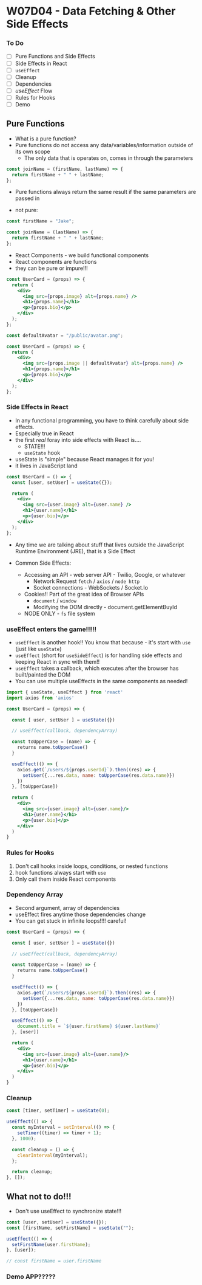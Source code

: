 # W07D04 - Data Fetching & Other Side Effects

### To Do

- [ ] Pure Functions and Side Effects
- [ ] Side Effects in React
- [ ] `useEffect`
- [ ] Cleanup
- [ ] Dependencies
- [ ] _useEffect_ Flow
- [ ] Rules for Hooks
- [ ] Demo

## Pure Functions

- What is a pure function?
- Pure functions do not access any data/variables/information outside of its own scope
  - The only data that is operates on, comes in through the parameters

```js
const joinName = (firstName, lastName) => {
  return firstName + " " + lastName;
};
```

- Pure functions always return the same result if the same parameters are passed in

- not pure:

```js
const firstName = "Jake";

const joinName = (lastName) => {
  return firstName + " " + lastName;
};
```

- React Components - we build functional components
- React components are functions
- they can be pure or impure!!!

```jsx
const UserCard = (props) => {
  return (
    <div>
      <img src={props.image} alt={props.name} />
      <h1>{props.name}</h1>
      <p>{props.bio}</p>
    </div>
  );
};
```

```jsx
const defaultAvatar = "/public/avatar.png";

const UserCard = (props) => {
  return (
    <div>
      <img src={props.image || defaultAvatar} alt={props.name} />
      <h1>{props.name}</h1>
      <p>{props.bio}</p>
    </div>
  );
};
```

### Side Effects in React

- In any functional programming, you have to think carefully about side effects.
- Especially true in React
- the first _real_ foray into side effects with React is....
  - STATE!!!
  - `useState` hook
- useState is "simple" because React manages it for you!
- it lives in JavaScript land

```jsx
const UserCard = () => {
  const [user, setUser] = useState({});

  return (
    <div>
      <img src={user.image} alt={user.name} />
      <h1>{user.name}</h1>
      <p>{user.bio}</p>
    </div>
  );
};
```

- Any time we are talking about stuff that lives outside the JavaScript Runtime Environment (JRE), that is a Side Effect

- Common Side Effects:
  - Accessing an API - web server API - Twilio, Google, or whatever
    - Network Request `fetch` / `axios` / `node http`
    - Socket connections - WebSockets / Socket.Io
  - Cookies!! Part of the great idea of Browser APIs
    - `document` / `window`
    - Modifying the DOM directly - document.getElementBuyId
  - NODE ONLY - `fs` file system

### useEffect enters the game!!!!!

- `useEffect` is another hook!! You know that because - it's start with `use` (just like `useState`)
- `useEffect` (short for `useSideEffect`) is for handling side effects and keeping React in sync with them!!
- `useEffect` takes a callback, which executes after the browser has built/painted the DOM
- You can use multiple useEffects in the same components as needed!

```jsx
import { useState, useEffect } from 'react'
import axios from 'axios'

const UserCard = (props) => {

  const [ user, setUser ] = useState({})

  // useEffect(callback, dependencyArray)

  const toUpperCase = (name) => {
    returns name.toUpperCase()
  }

  useEffect(() => {
    axios.get(`/users/${props.userId}`).then((res) => {
      setUser({...res.data, name: toUpperCase(res.data.name)})
    })
  }, [toUpperCase])

  return (
    <div>
      <img src={user.image} alt={user.name}/>
      <h1>{user.name}</h1>
      <p>{user.bio}</p>
    </div>
  )
}
```

### Rules for Hooks

1. Don't call hooks inside loops, conditions, or nested functions
2. hook functions always start with `use`
3. Only call them inside React components

### Dependency Array

- Second argument, array of dependencies
- useEffect fires anytime those dependencies change
- You can get stuck in infinite loops!!!! careful!

```jsx
const UserCard = (props) => {

  const [ user, setUser ] = useState({})

  // useEffect(callback, dependencyArray)

  const toUpperCase = (name) => {
    returns name.toUpperCase()
  }

  useEffect(() => {
    axios.get(`/users/${props.userId}`).then((res) => {
      setUser({...res.data, name: toUpperCase(res.data.name)})
    })
  }, [toUpperCase])

  useEffect(() => {
    document.title = `${user.firstName} ${user.lastName}`
  }, [user])

  return (
    <div>
      <img src={user.image} alt={user.name}/>
      <h1>{user.name}</h1>
      <p>{user.bio}</p>
    </div>
  )
}
```

### Cleanup

```jsx
const [timer, setTimer] = useState(0);

useEffect(() => {
  const myInterval = setInterval(() => {
    setTimer((timer) => timer + 1);
  }, 1000);

  const cleanup = () => {
    clearInterval(myInterval);
  };

  return cleanup;
}, []);
```

## What not to do!!!

- Don't use useEffect to synchronize state!!!

```jsx
const [user, setUser] = useState({});
const [firstName, setFirstName] = useState("");

useEffect(() => {
  setFirstName(user.firstName);
}, [user]);

// const firstName = user.firstName
```

### Demo APP?????
